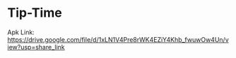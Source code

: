 # Tip-Time
Apk Link: https://drive.google.com/file/d/1xLN1V4Pre8rWK4EZiY4Khb_fwuwOw4Un/view?usp=share_link
